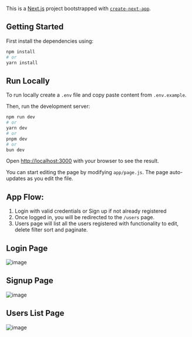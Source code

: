 This is a [Next.js](https://nextjs.org/) project bootstrapped with [`create-next-app`](https://github.com/vercel/next.js/tree/canary/packages/create-next-app).

## Getting Started

First install the dependencies using:

```bash
npm install
# or
yarn install
```

## Run Locally
To run locally create a `.env` file and copy paste content from `.env.example`.

Then, run the development server:

```bash
npm run dev
# or
yarn dev
# or
pnpm dev
# or
bun dev
```

Open [http://localhost:3000](http://localhost:3000) with your browser to see the result.

You can start editing the page by modifying `app/page.js`. The page auto-updates as you edit the file.

## App Flow:
1. Login with valid credentials or Sign up if not already registered
2. Once logged in, you will be redirected to the `/users` page.
3. Users page will list all the users registered with functionality to edit, delete filter sort and paginate.

## Login Page
![image](https://github.com/adnansam110/retrocausal-task/assets/51002433/662873ec-8df6-4a80-8a33-81aae0afe6e8)

## Signup Page
![image](https://github.com/adnansam110/retrocausal-task/assets/51002433/bbd5451f-1435-471e-8387-ccd7e7acc9cb)

## Users List Page
![image](https://github.com/adnansam110/retrocausal-task/assets/51002433/5e9c357e-dcab-4b68-a1c9-781668beaa05)

